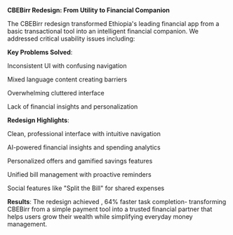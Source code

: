 **CBEBirr Redesign: From Utility to Financial Companion**

The CBEBirr redesign transformed Ethiopia's leading financial app from a basic transactional tool into an intelligent financial companion. We addressed critical usability issues including:

**Key Problems Solved**:

Inconsistent UI with confusing navigation

Mixed language content creating barriers

Overwhelming cluttered interface

Lack of financial insights and personalization

**Redesign Highlights**:

Clean, professional interface with intuitive navigation

AI-powered financial insights and spending analytics

Personalized offers and gamified savings features

Unified bill management with proactive reminders

Social features like "Split the Bill" for shared expenses

**Results**:
The redesign achieved , 64% faster task completion- transforming CBEBirr from a simple payment tool into a trusted financial partner that helps users grow their wealth while simplifying everyday money management.



